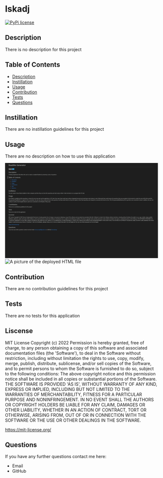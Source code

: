 # lskadj
[![PyPi license](https://badgen.net/pypi/license/pip/)](https://pypi.com/project/pip/)
## Description 
There is no description for this project

## Table of Contents
* [Description](#description)
* [Instillation](#instillation)
* [Usage](#usage)
* [Contribution](#contribution)
* [Tests](#tests)
* [Questions](#questions)
## Instillation 
There are no instillation guidelines for this project
## Usage 
There are no description on how to use this application

![A picture of the deployed HTML file](./Develop/utils/assets/README%20example.PNG "there is no screenshot")
![A picture of the deployed HTML file](./Develop/utils/assets/Untitled_%20Apr%2022%2C%202022%203_36%20PM.gif "there is no screenshot")
    
## Contribution
There are no contribution guidelines for this project
## Tests
There are no tests for this application

## Liscense
MIT License Copyright (c) 2022 
Permission is hereby granted, free of charge, to any person obtaining a copy of this software and associated documentation files (the 'Software'), to deal in the Software without restriction, including without limitation the rights to use, copy, modify, merge, publish, distribute, sublicense, and/or sell copies of the Software, and to permit persons to whom the Software is furnished to do so, subject to the following conditions: The above copyright notice and this permission notice shall be included in all copies or substantial portions of the Software. THE SOFTWARE IS PROVIDED 'AS IS', WITHOUT WARRANTY OF ANY KIND, EXPRESS OR IMPLIED, INCLUDING BUT NOT LIMITED TO THE WARRANTIES OF MERCHANTABILITY, FITNESS FOR A PARTICULAR PURPOSE AND NONINFRINGEMENT. IN NO EVENT SHALL THE AUTHORS OR COPYRIGHT HOLDERS BE LIABLE FOR ANY CLAIM, DAMAGES OR OTHER LIABILITY, WHETHER IN AN ACTION OF CONTRACT, TORT OR OTHERWISE, ARISING FROM, OUT OF OR IN CONNECTION WITH THE SOFTWARE OR THE USE OR OTHER DEALINGS IN THE SOFTWARE.

https://mit-license.org/

## Questions
If you have any further questions contact me here:
 - Email 
 - GitHub [](https://github.com/)

